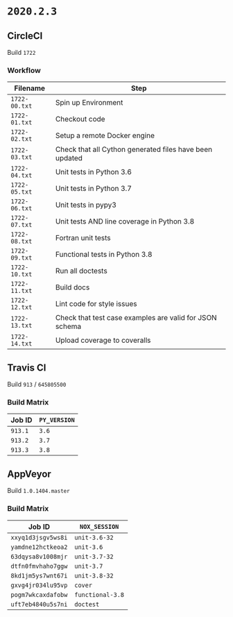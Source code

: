 # `2020.2.3`

## CircleCI

Build `1722`

### Workflow

| Filename      | Step                                                    |
|---------------|---------------------------------------------------------|
| `1722-00.txt` | Spin up Environment                                     |
| `1722-01.txt` | Checkout code                                           |
| `1722-02.txt` | Setup a remote Docker engine                            |
| `1722-03.txt` | Check that all Cython generated files have been updated |
| `1722-04.txt` | Unit tests in Python 3.6                                |
| `1722-05.txt` | Unit tests in Python 3.7                                |
| `1722-06.txt` | Unit tests in pypy3                                     |
| `1722-07.txt` | Unit tests AND line coverage in Python 3.8              |
| `1722-08.txt` | Fortran unit tests                                      |
| `1722-09.txt` | Functional tests in Python 3.8                          |
| `1722-10.txt` | Run all doctests                                        |
| `1722-11.txt` | Build docs                                              |
| `1722-12.txt` | Lint code for style issues                              |
| `1722-13.txt` | Check that test case examples are valid for JSON schema |
| `1722-14.txt` | Upload coverage to coveralls                            |

## Travis CI

Build `913` / `645805500`

### Build Matrix

| Job ID  | `PY_VERSION` |
|---------|--------------|
| `913.1` | `3.6`        |
| `913.2` | `3.7`        |
| `913.3` | `3.8`        |

## AppVeyor

Build `1.0.1404.master`

### Build Matrix

| Job ID             | `NOX_SESSION`                       |
|--------------------|-------------------------------------|
| `xxyq1d3jsgv5ws8i` | `unit-3.6-32`                       |
| `yamdne12hctkeoa2` | `unit-3.6`                          |
| `63dqysa8v1008mjr` | `unit-3.7-32`                       |
| `dtfn0fmvhaho7ggw` | `unit-3.7`                          |
| `8kd1jm5ys7wnt67i` | `unit-3.8-32`                       |
| `gxvg4jr034lu95vp` | `cover`                             |
| `pogm7wkcaxdafobw` | `functional-3.8`                    |
| `uft7eb4840u5s7ni` | `doctest`                           |
